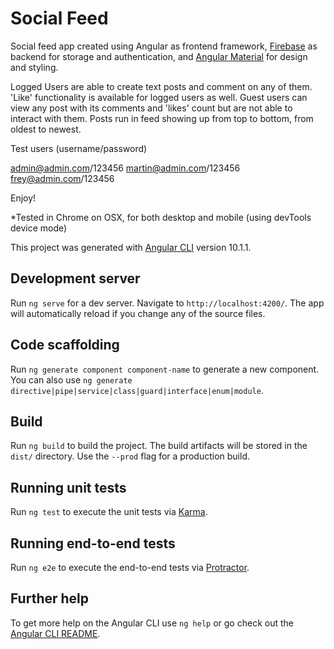 # Social Feed

Social feed app created using Angular as frontend framework, [Firebase](https://firebase.google.com/) as backend for storage and authentication, and [Angular Material](https://material.angular.io/) for design and styling.

Logged Users are able to create text posts and comment on any of them.
'Like' functionality is available for logged users as well.
Guest users can view any post with its comments and 'likes' count but are not able to interact with them.
Posts run in feed showing up from top to bottom, from oldest to newest.

Test users (username/password)

admin@admin.com/123456
martin@admin.com/123456
frey@admin.com/123456

Enjoy!

*Tested in Chrome on OSX, for both desktop and mobile (using devTools device mode)

This project was generated with [Angular CLI](https://github.com/angular/angular-cli) version 10.1.1.

## Development server

Run `ng serve` for a dev server. Navigate to `http://localhost:4200/`. The app will automatically reload if you change any of the source files.

## Code scaffolding

Run `ng generate component component-name` to generate a new component. You can also use `ng generate directive|pipe|service|class|guard|interface|enum|module`.

## Build

Run `ng build` to build the project. The build artifacts will be stored in the `dist/` directory. Use the `--prod` flag for a production build.

## Running unit tests

Run `ng test` to execute the unit tests via [Karma](https://karma-runner.github.io).

## Running end-to-end tests

Run `ng e2e` to execute the end-to-end tests via [Protractor](http://www.protractortest.org/).

## Further help

To get more help on the Angular CLI use `ng help` or go check out the [Angular CLI README](https://github.com/angular/angular-cli/blob/master/README.md).
